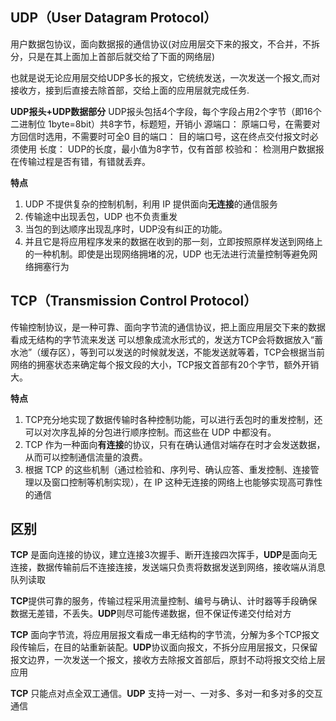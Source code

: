 ## UDP（User Datagram Protocol）
用户数据包协议，面向数据报的通信协议(对应用层交下来的报文，不合并，不拆分，只是在其上面加上首部后就交给了下面的网络层)

也就是说无论应用层交给UDP多长的报文，它统统发送，一次发送一个报文,而对接收方，接到后直接去除首部，交给上面的应用层就完成任务.

**UDP报头+UDP数据部分**
UDP报头包括4个字段，每个字段占用2个字节（即16个二进制位 1byte=8bit）共8字节，标题短，开销小
源端口： 原端口号，在需要对方回信时选用，不需要时可全0
目的端口： 目的端口号，这在终点交付报文时必须使用
长度： UDP的长度，最小值为8字节，仅有首部
校验和： 检测用户数据报在传输过程是否有错，有错就丢弃。

**特点**
1. UDP 不提供复杂的控制机制，利用 IP 提供面向**无连接**的通信服务
2. 传输途中出现丢包，UDP 也不负责重发
3. 当包的到达顺序出现乱序时，UDP没有纠正的功能。
4. 并且它是将应用程序发来的数据在收到的那一刻，立即按照原样发送到网络上的一种机制。即使是出现网络拥堵的况，UDP 也无法进行流量控制等避免网络拥塞行为

## TCP（Transmission Control Protocol）
传输控制协议，是一种可靠、面向字节流的通信协议，把上面应用层交下来的数据看成无结构的字节流来发送
可以想象成流水形式的，发送方TCP会将数据放入“蓄水池”（缓存区），等到可以发送的时候就发送，不能发送就等着，TCP会根据当前网络的拥塞状态来确定每个报文段的大小，TCP报文首部有20个字节，额外开销大。

**特点**
1. TCP充分地实现了数据传输时各种控制功能，可以进行丢包时的重发控制，还可以对次序乱掉的分包进行顺序控制。而这些在 UDP 中都没有。
2. TCP 作为一种面向**有连接**的协议，只有在确认通信对端存在时才会发送数据，从而可以控制通信流量的浪费。
3. 根据 TCP 的这些机制（通过检验和、序列号、确认应答、重发控制、连接管理以及窗口控制等机制实现），在 IP 这种无连接的网络上也能够实现高可靠性的通信

## 区别
**TCP** 是面向连接的协议，建立连接3次握手、断开连接四次挥手，**UDP**是面向无连接，数据传输前后不连接连接，发送端只负责将数据发送到网络，接收端从消息队列读取

**TCP**提供可靠的服务，传输过程采用流量控制、编号与确认、计时器等手段确保数据无差错，不丢失。**UDP**则尽可能传递数据，但不保证传递交付给对方

**TCP** 面向字节流，将应用层报文看成一串无结构的字节流，分解为多个TCP报文段传输后，在目的站重新装配。**UDP**协议面向报文，不拆分应用层报文，只保留报文边界，一次发送一个报文，接收方去除报文首部后，原封不动将报文交给上层应用

**TCP** 只能点对点全双工通信。**UDP** 支持一对一、一对多、多对一和多对多的交互通信
